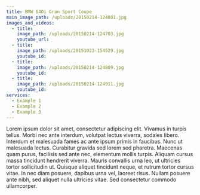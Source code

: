 ```yaml
---
title: BMW 64Oi Gran Sport Coupe
main_image_path: /uploads/20150214-124801.jpg
images_and_videos:
  - title:
    image_path: /uploads/20150214-124703.jpg
    youtube_url:
  - title:
    image_path: /uploads/20151023-154529.jpg
    youtube_id:
  - title:
    image_path: /uploads/20150214-124809.jpg
    youtube_id:
  - title:
    image_path: /uploads/20150214-124911.jpg
    youtube_id:
services:
  - Example 1
  - Example 2
  - Example 3
---
```



Lorem ipsum dolor sit amet, consectetur adipiscing elit. Vivamus in turpis tellus. Morbi nec ante interdum, volutpat lectus viverra, sodales libero. Interdum et malesuada fames ac ante ipsum primis in faucibus. Nunc ut malesuada lectus. Curabitur gravida sed lorem sed pharetra. Maecenas quam purus, facilisis sed ante nec, elementum mollis turpis. Aliquam cursus massa tincidunt hendrerit viverra. Mauris convallis urna leo, ut ultricies tortor sollicitudin ut. Quisque aliquet tincidunt neque, et rutrum tortor cursus vitae. In nec diam posuere, dapibus urna vel, laoreet risus. Nullam posuere ante nibh, sed aliquet nulla ultricies vitae. Sed consectetur commodo ullamcorper.